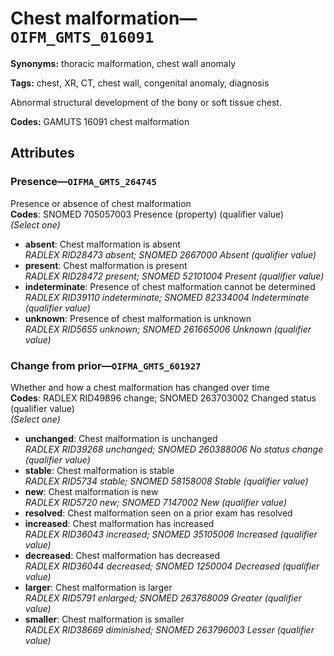 # Chest malformation—`OIFM_GMTS_016091`

**Synonyms:** thoracic malformation, chest wall anomaly

**Tags:** chest, XR, CT, chest wall, congenital anomaly, diagnosis

Abnormal structural development of the bony or soft tissue chest.

**Codes:** GAMUTS 16091 chest malformation

## Attributes

### Presence—`OIFMA_GMTS_264745`

Presence or absence of chest malformation  
**Codes**: SNOMED 705057003 Presence (property) (qualifier value)  
*(Select one)*

- **absent**: Chest malformation is absent  
_RADLEX RID28473 absent; SNOMED 2667000 Absent (qualifier value)_
- **present**: Chest malformation is present  
_RADLEX RID28472 present; SNOMED 52101004 Present (qualifier value)_
- **indeterminate**: Presence of chest malformation cannot be determined  
_RADLEX RID39110 indeterminate; SNOMED 82334004 Indeterminate (qualifier value)_
- **unknown**: Presence of chest malformation is unknown  
_RADLEX RID5655 unknown; SNOMED 261665006 Unknown (qualifier value)_

### Change from prior—`OIFMA_GMTS_601927`

Whether and how a chest malformation has changed over time  
**Codes**: RADLEX RID49896 change; SNOMED 263703002 Changed status (qualifier value)  
*(Select one)*

- **unchanged**: Chest malformation is unchanged  
_RADLEX RID39268 unchanged; SNOMED 260388006 No status change (qualifier value)_
- **stable**: Chest malformation is stable  
_RADLEX RID5734 stable; SNOMED 58158008 Stable (qualifier value)_
- **new**: Chest malformation is new  
_RADLEX RID5720 new; SNOMED 7147002 New (qualifier value)_
- **resolved**: Chest malformation seen on a prior exam has resolved  
- **increased**: Chest malformation has increased  
_RADLEX RID36043 increased; SNOMED 35105006 Increased (qualifier value)_
- **decreased**: Chest malformation has decreased  
_RADLEX RID36044 decreased; SNOMED 1250004 Decreased (qualifier value)_
- **larger**: Chest malformation is larger  
_RADLEX RID5791 enlarged; SNOMED 263768009 Greater (qualifier value)_
- **smaller**: Chest malformation is smaller  
_RADLEX RID38669 diminished; SNOMED 263796003 Lesser (qualifier value)_